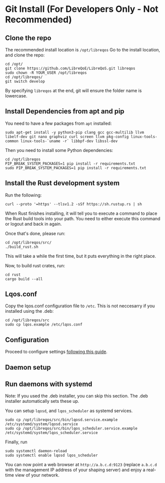 # Git Install (For Developers Only - Not Recommended)

## Clone the repo

The recommended install location is `/opt/libreqos`
Go to the install location, and clone the repo:

```shell
cd /opt/
git clone https://github.com/LibreQoE/LibreQoS.git libreqos
sudo chown -R YOUR_USER /opt/libreqos
cd /opt/libreqos/
git switch develop
```

By specifying `libreqos` at the end, git will ensure the folder name is lowercase.

## Install Dependencies from apt and pip

You need to have a few packages from `apt` installed:

```shell
sudo apt-get install -y python3-pip clang gcc gcc-multilib llvm libelf-dev git nano graphviz curl screen llvm pkg-config linux-tools-common linux-tools-`uname -r` libbpf-dev libssl-dev
```

Then you need to install some Python dependencies:

```shell
cd /opt/libreqos
PIP_BREAK_SYSTEM_PACKAGES=1 pip install -r requirements.txt
sudo PIP_BREAK_SYSTEM_PACKAGES=1 pip install -r requirements.txt
```

## Install the Rust development system

Run the following:

```shell
curl --proto '=https' --tlsv1.2 -sSf https://sh.rustup.rs | sh
```

When Rust finishes installing, it will tell you to execute a command to place the Rust build tools into your path. You need to either execute this command or logout and back in again.

Once that's done, please run:

```shell
cd /opt/libreqos/src/
./build_rust.sh
```

This will take a while the first time, but it puts everything in the right place.

Now, to build rust crates, run:

```shell
cd rust
cargo build --all
```

## Lqos.conf

Copy the lqos.conf configuration file to `/etc`. This is not neccesarry if you installed using the .deb:

```shell
cd /opt/libreqos/src
sudo cp lqos.example /etc/lqos.conf
```

## Configuration

Proceed to configure settings [following this guide](../Quickstart/configuration.md).

## Daemon setup

## Run daemons with systemd

Note: If you used the .deb installer, you can skip this section. The .deb installer automatically sets these up.

You can setup `lqosd`, and `lqos_scheduler` as systemd services.

```shell
sudo cp /opt/libreqos/src/bin/lqosd.service.example /etc/systemd/system/lqosd.service
sudo cp /opt/libreqos/src/bin/lqos_scheduler.service.example /etc/systemd/system/lqos_scheduler.service
```

Finally, run

```shell
sudo systemctl daemon-reload
sudo systemctl enable lqosd lqos_scheduler
```

You can now point a web browser at `http://a.b.c.d:9123` (replace `a.b.c.d` with the management IP address of your shaping server) and enjoy a real-time view of your network.
